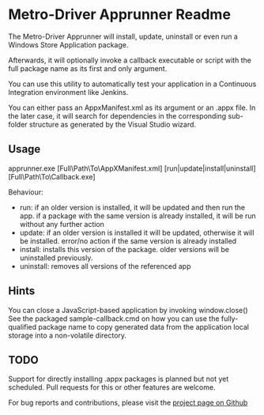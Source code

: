 Metro-Driver Apprunner Readme
===================

The Metro-Driver Apprunner will install, update, uninstall or even run a Windows Store Application package.

Afterwards, it will optionally invoke a callback executable or script with the full package name as its first and only argument.

You can use this utility to automatically test your application in a Continuous Integration environment like Jenkins.

You can either pass an AppxManifest.xml as its argument or an .appx file. In the later case, it will search for dependencies in the corresponding sub-folder structure as generated by the Visual Studio wizard.


Usage
-----

apprunner.exe [Full\Path\To\AppXManifest.xml] [run|update|install|uninstall] [Full\Path\To\Callback.exe]

Behaviour:
  * run: if an older version is installed, it will be updated and then run the app. if a package with the same version is already installed, it will be run without any further action
  * update: if an older version is installed it will be updated, otherwise it will be installed. error/no action if the same version is already installed
  * install: installs this version of the package. older versions will be uninstalled previously.
  * uninstall: removes all versions of the referenced app


Hints
-----

You can close a JavaScript-based application by invoking window.close()
See the packaged sample-callback.cmd on how you can use the fully-qualified package name to copy generated data from the application local storage into a non-volatile directory.


TODO
----

Support for directly installing .appx packages is planned but not yet scheduled.
Pull requests for this or other features are welcome.

For bug reports and contributions, please visit the [project page on Github](https://github.com/doo/metro-driver)
